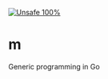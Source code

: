 [![Unsafe 100%](https://img.shields.io/badge/unsafe-100%25-orange?style=for-the-badge)](https://doc.rust-lang.org/nomicon/)

# m
Generic programming in Go
